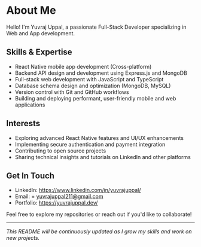 # About Me

Hello! I'm Yuvraj Uppal, a passionate Full-Stack Developer specializing in Web and App development.

## Skills & Expertise
- React Native mobile app development (Cross-platform)
- Backend API design and development using Express.js and MongoDB
- Full-stack web development with JavaScript and TypeScript
- Database schema design and optimization (MongoDB, MySQL)
- Version control with Git and GitHub workflows
- Building and deploying performant, user-friendly mobile and web applications

## Interests
- Exploring advanced React Native features and UI/UX enhancements
- Implementing secure authentication and payment integration
- Contributing to open source projects
- Sharing technical insights and tutorials on LinkedIn and other platforms

## Get In Touch
- LinkedIn: https://www.linkedin.com/in/yuvrajuppal/
- Email: = yuvrajuppal211@gmail.com
- Portfolio: https://yuvrajuppal.dev/

Feel free to explore my repositories or reach out if you'd like to collaborate!

---

*This README will be continuously updated as I grow my skills and work on new projects.*
